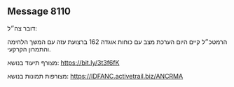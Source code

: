 ## Message 8110

דובר צה״ל: 

הרמטכ״ל קיים היום הערכת מצב עם כוחות אוגדה 162 ברצועת עזה עם המשך הלחימה והתמרון הקרקעי.

מצורף תיעוד בנושא: https://bit.ly/3t3f6fK

מצורפות תמונות בנושא: https://IDFANC.activetrail.biz/ANCRMA

